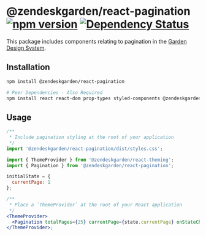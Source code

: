 # @zendeskgarden/react-pagination [![npm version](https://img.shields.io/npm/v/@zendeskgarden/react-pagination.svg?style=flat-square)](https://www.npmjs.com/package/@zendeskgarden/react-pagination) [![Dependency Status](https://img.shields.io/david/zendeskgarden/react-components.svg?path=packages/pagination&style=flat-square)](https://david-dm.org/zendeskgarden/react-components?path=packages/pagination) <!-- markdownlint-disable -->

<!-- markdownlint-enable -->

This package includes components relating to pagination in the
[Garden Design System](https://zendeskgarden.github.io/).

## Installation

```sh
npm install @zendeskgarden/react-pagination

# Peer Dependencies - Also Required
npm install react react-dom prop-types styled-components @zendeskgarden/react-theming
```

## Usage

```jsx static
/**
 * Include pagination styling at the root of your application
 */
import '@zendeskgarden/react-pagination/dist/styles.css';

import { ThemeProvider } from '@zendeskgarden/react-theming';
import { Pagination } from '@zendeskgarden/react-pagination';

initialState = {
  currentPage: 1
};

/**
 * Place a `ThemeProvider` at the root of your React application
 */
<ThemeProvider>
  <Pagination totalPages={25} currentPage={state.currentPage} onStateChange={setState} />
</ThemeProvider>;
```
